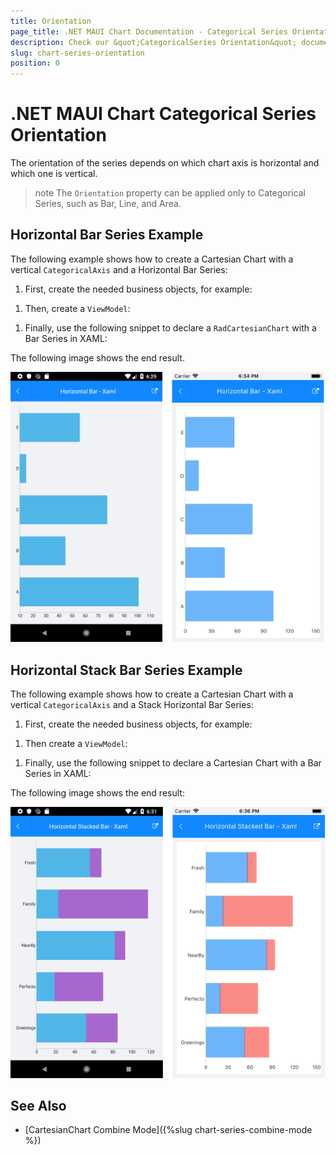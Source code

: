 ```yaml
---
title: Orientation
page_title: .NET MAUI Chart Documentation - Categorical Series Orientation
description: Check our &quot;CategoricalSeries Orientation&quot; documentation article for Telerik Chart for .NET MAUI
slug: chart-series-orientation
position: 0
---
```


# .NET MAUI Chart Categorical Series Orientation

The orientation of the series depends on which chart axis is horizontal and which one is vertical.

>note The `Orientation` property can be applied only to Categorical Series, such as Bar, Line, and Area.

## Horizontal Bar Series Example

The following example shows how to create a Cartesian Chart with a vertical `CategoricalAxis` and a Horizontal Bar Series:

1. First, create the needed business objects, for example:

 <snippet id='categorical-data-model' />


1. Then, create a `ViewModel`:

 <snippet id='chart-series-categorical-data-view-model' />


1. Finally, use the following snippet to declare a `RadCartesianChart` with a Bar Series in XAML:

 <snippet id='chart-series-barhorizontal-xaml' />



The following image shows the end result.

![Horizontal BarSeries](images/chart-series-features-horizontal-series.png)

## Horizontal Stack Bar Series Example

The following example shows how to create a Cartesian Chart with a vertical `CategoricalAxis` and a Stack Horizontal Bar Series:

1. First, create the needed business objects, for example:

 <snippet id='categorical-data-model' />

1. Then create a `ViewModel`:

 <snippet id='chart-series-series-categorical-view-model' />

1. Finally, use the following snippet to declare a Cartesian Chart with a Bar Series in XAML:

 <snippet id='chart-series-stackbarhorizontal-xaml' />


The following image shows the end result:

![Horizontal BarSeries](images/chart-series-features-horizontal-stack-series.png)

## See Also

- [CartesianChart Combine Mode]({%slug chart-series-combine-mode %})
